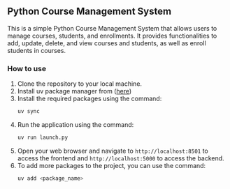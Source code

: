 ## Python Course Management System

This is a simple Python Course Management System that allows users to manage courses, students, and enrollments. It provides functionalities to add, update, delete, and view courses and students, as well as enroll students in courses.

### How to use

1. Clone the repository to your local machine.
2. Install uv package manager from ([here](https://docs.astral.sh/uv/))
3. Install the required packages using the command:
   ```bash
   uv sync
4. Run the application using the command:
   ```bash
   uv run launch.py
5. Open your web browser and navigate to `http://localhost:8501` to access the frontend and `http://localhost:5000` to access the backend.
6. To add more packages to the project, you can use the command:
   ```bash
   uv add <package_name>
   ```